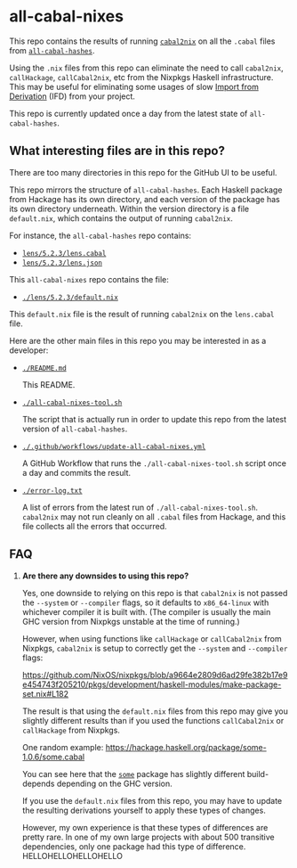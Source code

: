 
# all-cabal-nixes

This repo contains the results of running
[`cabal2nix`](https://github.com/NixOS/cabal2nix) on all the `.cabal` files from
[`all-cabal-hashes`](https://github.com/commercialhaskell/all-cabal-hashes).

Using the `.nix` files from this repo can eliminate the need to call
`cabal2nix`, `callHackage`, `callCabal2nix`, etc from the Nixpkgs Haskell
infrastructure.  This may be useful for eliminating some usages of slow
[Import from Derivation](https://nix.dev/manual/nix/2.25/language/import-from-derivation)
(IFD) from your project.

This repo is currently updated once a day from the latest state of
`all-cabal-hashes`.

## What interesting files are in this repo?

There are too many directories in this repo for the GitHub UI to be useful.

This repo mirrors the structure of `all-cabal-hashes`.  Each Haskell package
from Hackage has its own directory, and each version of the package has its
own directory underneath.  Within the version directory is a file `default.nix`,
which contains the output of running `cabal2nix`.

For instance, the `all-cabal-hashes` repo contains:

-   [`lens/5.2.3/lens.cabal`](https://github.com/commercialhaskell/all-cabal-hashes/blob/6053770ae1397f0b80711fb79555fd38ff3b200b/lens/5.2.3/lens.cabal)
-   [`lens/5.2.3/lens.json`](https://github.com/commercialhaskell/all-cabal-hashes/blob/6053770ae1397f0b80711fb79555fd38ff3b200b/lens/5.2.3/lens.json)

This `all-cabal-nixes` repo contains the file:

-   [`./lens/5.2.3/default.nix`](https://github.com/all-cabal-nixes/all-cabal-nixes/blob/5ddab42080952bd7062098df8ce092db7e460699/lens/5.2.3/default.nix)

This `default.nix` file is the result of running `cabal2nix` on the `lens.cabal` file.

Here are the other main files in this repo you may be interested in as a developer:

-   [`./README.md`](./README.md)

    This README.

-   [`./all-cabal-nixes-tool.sh`](./all-cabal-nixes-tool.sh)

    The script that is actually run in order to update this repo from the
    latest version of `all-cabal-hashes`.

-   [`./.github/workflows/update-all-cabal-nixes.yml`](./.github/workflows/update-all-cabal-nixes.yml)

    A GitHub Workflow that runs the `./all-cabal-nixes-tool.sh` script once a
    day and commits the result.

-   [`./error-log.txt`](./error-log.txt)

    A list of errors from the latest run of `./all-cabal-nixes-tool.sh`.
    `cabal2nix` may not run cleanly on all `.cabal` files from Hackage,
    and this file collects all the errors that occurred.

## FAQ

1.  **Are there any downsides to using this repo?**

    Yes, one downside to relying on this repo is that `cabal2nix` is not passed
    the `--system` or `--compiler` flags, so it defaults to `x86_64-linux` with
    whichever compiler it is built with.  (The compiler is usually the main
    GHC version from Nixpkgs unstable at the time of running.)

    However, when using functions like `callHackage` or `callCabal2nix` from
    Nixpkgs, `cabal2nix` is setup to correctly get the `--system` and
    `--compiler` flags:

    <https://github.com/NixOS/nixpkgs/blob/a9664e2809d6ad29fe382b17e9e454743f205210/pkgs/development/haskell-modules/make-package-set.nix#L182>

    The result is that using the `default.nix` files from this repo may give
    you slightly different results than if you used the functions
    `callCabal2nix` or `callHackage` from Nixpkgs.

    One random example: <https://hackage.haskell.org/package/some-1.0.6/some.cabal>

    You can see here that the
    [`some`](https://hackage.haskell.org/package/some-1.0.6) package has
    slightly different build-depends depending on the GHC version.

    If you use the `default.nix` files from this repo, you may have to update
    the resulting derivations yourself to apply these types of changes.

    However, my own experience is that these types of differences are pretty
    rare.  In one of my own large projects with about 500 transitive
    dependencies, only one package had this type of difference.
HELLOHELLOHELLOHELLO
